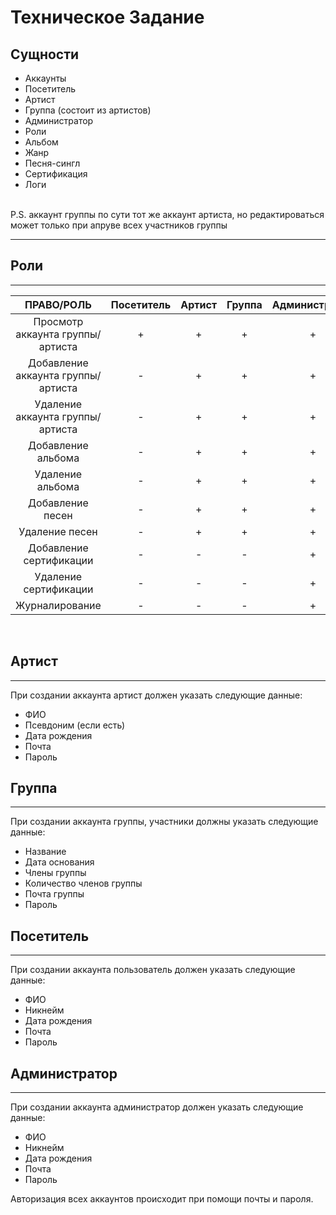 # Техническое Задание
## Сущности
- Аккаунты 
- Посетитель
- Артист 
- Группа (состоит из артистов)
- Администратор
- Роли
- Альбом
- Жанр
- Песня-сингл
- Сертификация
- Логи
<br> 
P.S. аккаунт группы по сути тот же аккаунт артиста, но редактироваться может только при апруве всех участников группы 

---
## Роли
---
|ПРАВО/РОЛЬ             |Посетитель|Артист|Группа|Администратор|
|:---------------------:|:--------:|:----:|:----:|:-----------:|
|Просмотр аккаунта группы/артиста    |     +    |   +  |  +   |        +    |
|Добавление аккаунта группы/артиста   | -        | +    | +    |     +       |
|Удаление аккаунта группы/артиста     |    -     |  +   |  +   |     +       |
|Добавление альбома     |    -     | +    | +    |    +        |
|Удаление альбома       |     -    |   +  |   +  |    +        |
|Добавление песен       |     -    |  +   |  +   |    +        |
|Удаление песен         |     -    |  +   |  +   |    +        |
|Добавление сертификации|     -    |  -   |   -  |     +       |
|Удаление сертификации  |     -    |  -   |   -  |      +      |
|Журналирование         |     -    | -    |  -   |      +      |

<Br>

## Артист
---
При создании аккаунта артист должен указать следующие данные:
- ФИО
- Псевдоним (если есть)
- Дата рождения
- Почта
- Пароль

## Группа
 ---
 При создании аккаунта группы, участники должны указать следующие данные:
 - Название
 - Дата основания
 - Члены группы
 - Количество членов группы
 - Почта группы
 - Пароль
  
 ## Посетитель
  ---
 При создании аккаунта пользователь должен указать следующие данные:
 - ФИО
 - Никнейм
 - Дата рождения
 - Почта
 - Пароль
  
 ## Администратор
  ---
 При создании аккаунта администратор должен указать следующие данные:
 - ФИО
 - Никнейм
 - Дата рождения
 - Почта
 - Пароль

 Авторизация всех аккаунтов происходит при помощи почты и пароля.
